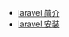 <ul>
<li><a href='./laravel/introduction.md' target="_blank">laravel 简介</a></li>
<li><a href='./laravel/install.md' target="_blank">laravel 安装</a></li>

</ul>
